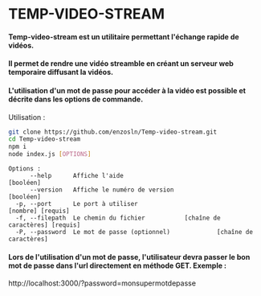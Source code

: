 # TEMP-VIDEO-STREAM

#### Temp-video-stream est un utilitaire permettant l'échange rapide de vidéos.
#### Il permet de rendre une vidéo streamble en créant un serveur web temporaire diffusant la vidéos.
#### L'utilisation d'un mot de passe pour accéder à la vidéo est possible et décrite dans les options de commande.


Utilisation : 
```bash
git clone https://github.com/enzosln/Temp-video-stream.git
cd Temp-video-stream
npm i
node index.js [OPTIONS]

```

```
Options :
      --help      Affiche l'aide                                       [booléen]
      --version   Affiche le numéro de version                         [booléen]
  -p, --port      Le port à utiliser                           [nombre] [requis]
  -f, --filepath  Le chemin du fichier           [chaîne de caractères] [requis]
  -P, --password  Le mot de passe (optionnel)             [chaîne de caractères]
```
#### Lors de l'utilisation d'un mot de passe, l'utilisateur devra passer le bon mot de passe dans l'url directement en méthode GET. Exemple :

http://localhost:3000/?password=monsupermotdepasse

